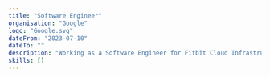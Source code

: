 ```yaml
---
title: "Software Engineer"
organisation: "Google"
logo: "Google.svg"
dateFrom: "2023-07-10"
dateTo: ""
description: "Working as a Software Engineer for Fitbit Cloud Infrastructure."
skills: []
---
```

